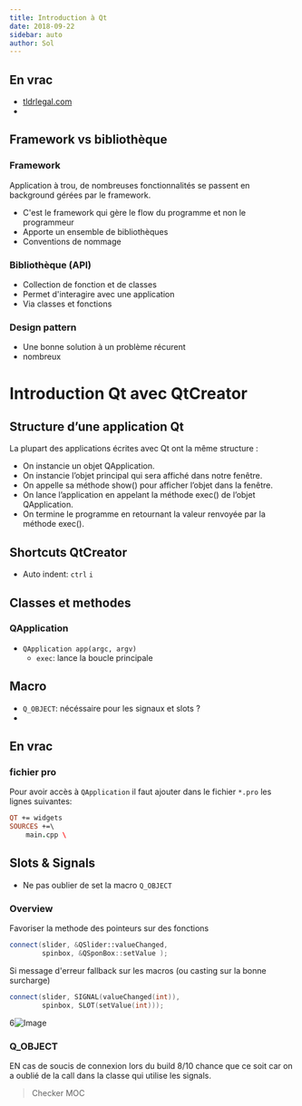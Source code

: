 ```yaml
---
title: Introduction à Qt
date: 2018-09-22
sidebar: auto
author: Sol
---
```


## En vrac
* [tldrlegal.com](tldrlegal.com)
* 

## Framework vs bibliothèque
### Framework
Application à trou, de nombreuses fonctionnalités se passent en background gérées par le framework.

* C'est le framework qui gère le flow du programme et non le programmeur
* Apporte un ensemble de bibliothèques
* Conventions de nommage

### Bibliothèque (API)
* Collection de fonction et de classes
* Permet d'interagire avec une application
* Via classes et fonctions


### Design pattern
* Une bonne solution à un problème récurent
* nombreux



# Introduction Qt avec QtCreator

## Structure d’une application Qt
La plupart des applications écrites avec Qt ont la même structure :
* On instancie un objet QApplication.
* On instancie l’objet principal qui sera affiché dans notre fenêtre.
* On appelle sa méthode show() pour afficher l’objet dans la fenêtre.
* On lance l’application en appelant la méthode exec() de l’objet QApplication.
* On termine le programme en retournant la valeur renvoyée par la méthode exec().

## Shortcuts QtCreator
* Auto indent: `ctrl` `i`

## Classes et methodes
### QApplication
* `QApplication app(argc, argv)`
  * `exec`: lance la boucle principale

## Macro
* `Q_OBJECT`: nécéssaire pour les signaux et slots ?
* 


## En vrac
### fichier pro
Pour avoir accès à `QApplication` il faut ajouter dans le fichier `*.pro` les lignes suivantes:

```pro
QT += widgets
SOURCES +=\
    main.cpp \
```



## Slots & Signals
* Ne pas oublier  de set la macro `Q_OBJECT`

### Overview
Favoriser la methode des pointeurs sur des fonctions 
```cpp
connect(slider, &QSlider::valueChanged, 
        spinbox, &QSponBox::setValue );
```

Si message d'erreur fallback sur les macros (ou casting sur la bonne surcharge)
```cpp
connect(slider, SIGNAL(valueChanged(int)),
        spinbox, SLOT(setValue(int)));
```

6![Image](https://i.imgur.com/90y8O2R.png)


### Q_OBJECT
EN cas de soucis de connexion lors du build 8/10 chance que ce soit car on a oublié de la call dans la classe qui utilise les signals.

> Checker MOC
